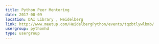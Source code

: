 ```yaml
---
title: Python Peer Mentoring
date: 2017-08-09
location: DAI Library , Heidelberg
link: http://www.meetup.com/HeidelbergPython/events/tqzbtlywlbmb/
usergroup: pythonhd
type: usergroup
---
```

